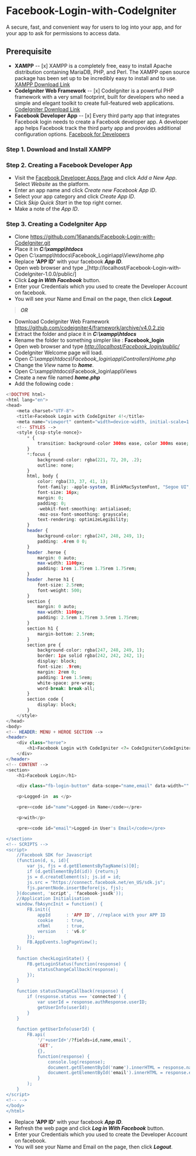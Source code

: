 
# Facebook-Login-with-CodeIgniter
A secure, fast, and convenient way for users to log into your app, and for your app to ask for permissions to access data.
##  Prerequisite
* **XAMPP**
-- [x] XAMPP is a completely free, easy to install Apache distribution containing MariaDB, PHP, and Perl. The XAMPP open source package has been set up to be incredibly easy to install and to use.
[XAMPP Download Link](https://www.apachefriends.org/index.html)
* **CodeIgniter Web Framework**
-- [x] CodeIgniter is a powerful PHP framework with a very small footprint, built for developers who need a simple and elegant toolkit to create full-featured web applications.
[CodeIgniter Download Link](https://codeigniter.com/)
* **Facebook Developer App**
-- [x] Every third party app that integrates Facebook login needs to create a Facebook developer app. A developer app helps Facebook track the third party app and provides additional configuration options.
[Facebook for Developers](https://developers.facebook.com/docs/apps/)
### Step 1. **Download and Install XAMPP**
### Step 2. **Creating a Facebook Developer App**
* Visit the [Facebook Developer Apps Page](https://developers.facebook.com/apps/) and click _Add a New App_. Select _Website_ as the platform.
* Enter an app name and click _Create new Facebook App ID_.
* Select your app category and click  _Create App ID_.
* Click _Skip Quick Start_ in the top right corner.
* Make a note of the _App ID_.
### Step 3. **Creating a CodeIgniter App**
* Clone https://github.com/16anands/Facebook-Login-with-CodeIgniter.git 
* Place it in _**C:\xampp\htdocs**_
* Open  C:\xampp\htdocs\Facebook_Login\app\Views\home.php
* Replace **'APP ID'** with your facebook _**App ID**_.
* Open web browser and type _[http://localhost/Facebook-Login-with-CodeIgniter-1.0.0/public/]
* Click _**Log in With Facebook**_ button.
* Enter your Credentials which you used to create the Developer Account on facebook.
* You will see your Name and Email on the page, then click _**Logout**_.
> _**OR**_ 
* Download CodeIgniter Web Framework https://github.com/codeigniter4/framework/archive/v4.0.2.zip
* Extract the folder and place it in _**C:\xampp\htdocs**_
* Rename the folder to something simpler like : __Facebook_login__
* Open web browser and type _[http://localhost/Facebook_login/public/](http://localhost/Facebook_login/public/)_
* CodeIgniter Welcome page will load.
* Open _C:\xampp\htdocs\Facebook_login\app\Controllers\Home.php_
* Change the _View_ name to _**home**_.
* Open  C:\xampp\htdocs\Facebook_login\app\Views
* Create a new file named _**home.php**_
* Add the following code :
```php
<!DOCTYPE html>
<html lang="en">
<head>
	<meta charset="UTF-8">
	<title>Facebook Login with CodeIgniter 4!</title>
	<meta name="viewport" content="width=device-width, initial-scale=1.0">
	<!-- STYLES -->
	<style {csp-style-nonce}>
		* {
			transition: background-color 300ms ease, color 300ms ease;
		}
		*:focus {
			background-color: rgba(221, 72, 20, .2);
			outline: none;
		}
		html, body {
			color: rgba(33, 37, 41, 1);
			font-family: -apple-system, BlinkMacSystemFont, "Segoe UI", Helvetica, Arial, sans-serif, "Apple Color Emoji", "Segoe UI Emoji";
			font-size: 16px;
			margin: 0;
			padding: 0;
			-webkit-font-smoothing: antialiased;
			-moz-osx-font-smoothing: grayscale;
			text-rendering: optimizeLegibility;
		}
		header {
			background-color: rgba(247, 248, 249, 1);
			padding: .4rem 0 0;
		}
		header .heroe {
			margin: 0 auto;
			max-width: 1100px;
			padding: 1rem 1.75rem 1.75rem 1.75rem;
		}
		header .heroe h1 {
			font-size: 2.5rem;
			font-weight: 500;
		}
		section {
			margin: 0 auto;
			max-width: 1100px;
			padding: 2.5rem 1.75rem 3.5rem 1.75rem;
		}
		section h1 {
			margin-bottom: 2.5rem;
		}
		section pre {
			background-color: rgba(247, 248, 249, 1);
			border: 1px solid rgba(242, 242, 242, 1);
			display: block;
			font-size: .9rem;
			margin: 2rem 0;
			padding: 1rem 1.5rem;
			white-space: pre-wrap;
			word-break: break-all;
		}
		section code {
			display: block;
		}
	</style>
</head>
<body>
<!-- HEADER: MENU + HEROE SECTION -->
<header>
	<div class="heroe">
		<h1>Facebook Login with CodeIgniter <?= CodeIgniter\CodeIgniter::CI_VERSION ?></h1>
	</div>
</header>
<!-- CONTENT -->
<section>
	<h1>Facebook Login</h1>

	<div class="fb-login-button" data-scope="name,email" data-width="" data-size="large" data-button-type="login_with" data-layout="rounded" data-auto-logout-link="true" data-use-continue-as="false" data-onlogin="checkLoginState();"></div>

	<p>Logged-in  as </p>

	<pre><code id="name">Logged-in Name</code></pre>

	<p>with</p>

	<pre><code id="email">Logged-in User's Email</code></pre>

</section>  
<!-- SCRIPTS -->
<script>
    //Facebook SDK for Javascript
    (function(d, s, id){
        var js, fjs = d.getElementsByTagName(s)[0];
        if (d.getElementById(id)) {return;}
        js = d.createElement(s); js.id = id;
        js.src = "https://connect.facebook.net/en_US/sdk.js";
        fjs.parentNode.insertBefore(js, fjs);
    }(document, 'script', 'facebook-jssdk'));
    //Application Initialisation
    window.fbAsyncInit = function() {
        FB.init({
            appId      : 'APP ID', //replace with your APP ID
            cookie     : true,
            xfbml      : true,
            version    : 'v6.0'
        });
        FB.AppEvents.logPageView();   
    };
    
    function checkLoginState() { 
        FB.getLoginStatus(function(response) {   
            statusChangeCallback(response);
        });
    }
    
    function statusChangeCallback(response) {  
        if (response.status === 'connected') {   
            var userId = response.authResponse.userID;
            getUserInfo(userId);  
        }
    }
    
    function getUserInfo(userId) {                    
        FB.api(
            '/'+userId+'/?fields=id,name,email',
            'GET',
            {},
            function(response) {
                console.log(response);
                document.getElementById('name').innerHTML = response.name;
                document.getElementById('email').innerHTML = response.email;
            }
        );
    }
</script>
<!-- -->
</body>
</html>
```
* Replace **'APP ID'** with your facebook _**App ID**_.
* Refresh the web page and click _**Log in With Facebook**_ button.
* Enter your Credentials which you used to create the Developer Account on facebook.
* You will see your Name and Email on the page, then click _**Logout**_.

